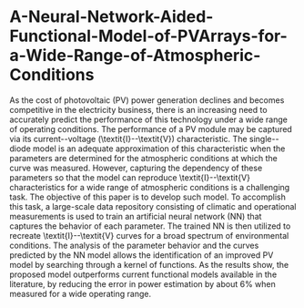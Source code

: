# A-Neural-Network-Aided-Functional-Model-of-PVArrays-for-a-Wide-Range-of-Atmospheric-Conditions
As the cost of photovoltaic (PV) power generation declines and becomes competitive in the electricity business, there is an increasing need to accurately predict the performance of this technology under a wide range of operating conditions. The performance of a PV module may be captured via its current--voltage (\textit{I}--\textit{V}) characteristic. The single--diode model is an adequate  approximation of this characteristic when the parameters are determined for the atmospheric conditions at which the curve was measured. However, capturing the dependency of these parameters so that the model can reproduce \textit{I}--\textit{V} characteristics for a wide range of atmospheric conditions is a challenging task. The objective of this paper is to develop such model. To accomplish this task, a large-scale data repository consisting of climatic and operational measurements is used to train an artificial neural network (NN) that captures the behavior of each parameter. The trained NN is then utilized to recreate \textit{I}--\textit{V} curves for a broad spectrum of environmental conditions. The analysis of the parameter behavior and the curves predicted by the NN model allows the identification of an improved PV model by searching through a kernel of functions. As the results show, the proposed model outperforms current functional models available in the literature, by reducing the error in power estimation by about 6\% when measured for a wide operating range.
